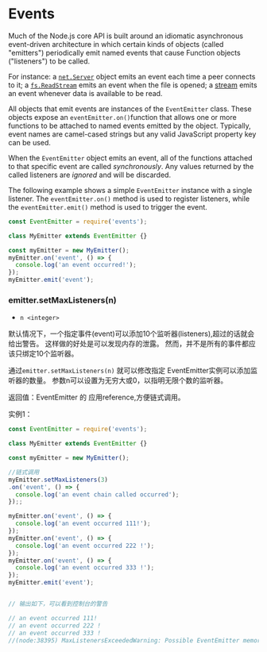 # Events

Much of the Node.js core API is built around an idiomatic asynchronous event-driven architecture in which certain kinds of objects (called "emitters") periodically emit named events that cause Function objects ("listeners") to be called.

For instance: a [`net.Server`](https://nodejs.org/dist/latest-v8.x/docs/api/net.html#net_class_net_server) object emits an event each time a peer connects to it; a [`fs.ReadStream`](https://nodejs.org/dist/latest-v8.x/docs/api/fs.html#fs_class_fs_readstream) emits an event when the file is opened; a [stream](https://nodejs.org/dist/latest-v8.x/docs/api/stream.html) emits an event whenever data is available to be read.

All objects that emit events are instances of the `EventEmitter` class. These objects expose an `eventEmitter.on()`function that allows one or more functions to be attached to named events emitted by the object. Typically, event names are camel-cased strings but any valid JavaScript property key can be used.

When the `EventEmitter` object emits an event, all of the functions attached to that specific event are called *synchronously*. Any values returned by the called listeners are *ignored* and will be discarded.

The following example shows a simple `EventEmitter` instance with a single listener. The `eventEmitter.on()` method is used to register listeners, while the `eventEmitter.emit()` method is used to trigger the event.



```javascript
const EventEmitter = require('events');

class MyEmitter extends EventEmitter {}

const myEmitter = new MyEmitter();
myEmitter.on('event', () => {
  console.log('an event occurred!');
});
myEmitter.emit('event');
```










### emitter.setMaxListeners(n)
- `n <integer>`


默认情况下，一个指定事件(event)可以添加10个监听器(listeners),超过的话就会给出警告。 这样做的好处是可以发现内存的泄露。 然而，并不是所有的事件都应该只绑定10个监听器。

通过`emitter.setMaxListeners(n)` 就可以修改指定 EventEmitter实例可以添加监听器的数量。 参数n可以设置为无穷大或0，以指明无限个数的监听器。

返回值：EventEmitter 的 应用reference,方便链式调用。

实例1：

```js
const EventEmitter = require('events');

class MyEmitter extends EventEmitter {}

const myEmitter = new MyEmitter();

//链式调用
myEmitter.setMaxListeners(3)
.on('event', () => {
  console.log('an event chain called occurred');
});;

myEmitter.on('event', () => {
  console.log('an event occurred 111!');
});
myEmitter.on('event', () => {
  console.log('an event occurred 222 !');
});
myEmitter.on('event', () => {
  console.log('an event occurred 333 !');
});
myEmitter.emit('event');


// 输出如下，可以看到控制台的警告

// an event occurred 111!
// an event occurred 222 !
// an event occurred 333 !
//(node:38395) MaxListenersExceededWarning: Possible EventEmitter memory leak detected. 4 event listeners added. Use emitter.setMaxListeners() to increase limit


```

